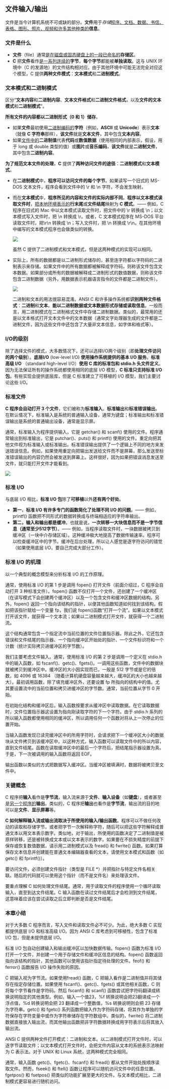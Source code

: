 ## 文件输入/输出

文件是当今计算机系统不可或缺的部分。**文件**用于*存储*<u>程序、文档、数据、书信、表格、图形、照片、视频和许多其他种类的</u>**信息**。

### 文件是什么

- **文件**（file）通常<u>是在磁盘或固态硬盘上的一段已命名的</u>**存储区**。
- **C** 把**文件**看作<u>是一系列连续的</u>**字节**，**每个字节**都能被**单独读取**。这与 UNIX 环境中（C 的发源地）的文件结构相对应。由于其他环境中可能无法完全对应这个模型，C 提供**两种文件模式**：**文本模式**和**二进制模式**。

### 文本模式和二进制模式

区分“**文本内容**和**二进制内容**、**文本文件格式**和**二进制文件格式**，以及**文件的文本模式**和**二进制模式**”。

**所有文件的内容都以二进制形式（0 和 1）储存**。

- 如果**文件**最初使用<u>二进制编码的</u>**字符**（例如，**ASCII** 或 **Unicode**）表示**文本**（就像 **C 字符串**那样），**该文件**就是**文本文件**，其中包含**文本内容**。
- 如果<u>文件中的</u>**二进制值**代表**代码**或**数值数据**（使用相同的内部表示，假设，用于 long 或 double 类型的值）或**图片**或**音乐编码**，**该文件**就是**二进制文件**，其中包含**二进制内容**。

**为了规范文本文件的处理**，**C** 提供了**两种访问文件的途径**：**二进制模式**和**文本模式**。

- 在**二进制模式**中，**程序可以访问文件的每个字节**。如果读写一个旧式的 MS-DOS 文本文件，程序会看到文件中的 \r 和 \n 字符，不会发生映射。

- 而在**文本模式**中，**程序所见的内容和文件的实际内部不同**。**程序以文本模式读取文件时**，<u>把本地环境表示的</u>**行末尾**或**文件结尾**映射为 **C 模式**。—— 例如，C 程序在旧式的 Mac 中以文本模式读取文件时，把文件中的 \r 转换成 \n；以文本模式写入文件时，把 \n 转换成 \r。或者，C 文本模式程序在 MS-DOS 平台读取文件时，把\r\n 转换成 \n；写入文件时，把 \n 转换成 \r\n。在其他环境中编写的文本模式程序也会做类似的转换。

  ![](C:\Users\Administrator\Desktop\C语言特性\二进制模式和文本模式.jpg)

  虽然 C 提供了二进制模式和文本模式，但是这两种模式的实现可以相同。
  
- 实际上，所有的数据都是以二进制形式储存的，甚至连字符都以字符码的二进制表示来存储。如果文件中的所有数据都被解释成字符码，则称该文件包含文本数据。如果部分或所有的数据被解释成二进制形式的数值数据，则称该文件包含二进制数据（另外，用数据表示机器语言指令的文件都是二进制文件）。

  ![](C:\Users\Administrator\Desktop\C语言特性\二进制输出和文本输出.png)

  二进制和文本的用法很容易混淆。ANSI C 和许多操作系统都**识别两种文件格式**：**二进制**和**文本**。**能以二进制数据或文本数据形式存储或读取信息**。一般而言，用二进制模式在二进制格式文件中存储二进制数据。类似的，最常用的还是以文本格式打开文本文件中的文本数据（通常文字处理器生成的文件都是二进制文件，因为这些文件中还包含了大量非文本信息，如字体和格式等）。

### I/O的级别

除了选择文件的模式，大多数情况下，还可以选择I/O两个级别（即**处理文件访问的两个级别**）。**底层I/O** (low-level I/O) **使用操作系统提供的基本 I/O 服务**。**标准高级 I/O** （standard high-level I/O）**使用 C 库的标准包和 stdio.h 头文件定义**。因为无法保证所有的操作系统都使用相同的底层 I/O 模型，**C 标准只支持标准 I/O 包**。有些实现会提供底层库，但是 C  标准建立了可移植的 I/O 模型，我们主要讨论这些 I/O。

### 标准文件

**C 程序会自动打开 3 个文件**，它们被称为**标准输入**、**标准输出**和**标准错误输出**。在默认情况下，标准输入是系统的普通输入设备，通常为键盘；标准输出和标准错误输出是系统的普通输出设备，通常是显示屏。

通常，标准输入为程序提供输入，它是 getchar() 和 scanf() 使用的文件。程序通常输出到标准输出，它是 putchar()、puts() 和 printf() 使用的文件。重定向把其他文件视为标准输入或标准输出。标准错误输出提供了一个逻辑上不同的地方来发送错误信息。例如，如果使用重定向把输出发送给文件而不是屏幕，那么发送至标准错误输出的内容仍然会被发送到屏幕上。这样很好，因为如果把错误消息发送至文件，就只能打开文件才能看到。

![](C:\Users\Administrator\Desktop\C语言特性\标准文件和相关联的文件指针.jpg)

### 标准 I/O

与底层 I/O 相比，**标准 I/O 包**除了**可移植**以外**还有两个好处**。

- **第一**，**标准 I/O 有许多专门的函数简化了处理不同 I/O 的问题**。—— 例如，printf() 函数把不同形式的数据转换成与终端相适应的字符串输出。
- **第二，输入和输出都是缓冲**。也就是说，**一次转移一大块信息而不是一字节信息（通常至少512字节）**。—— 例如，当程序读取文件时，一块数据被拷贝到缓冲区（一块中介存储区域）。这种缓冲极大地提高了数据传输速率。程序可以检查缓冲区中的字节。缓冲在后台处理，所以让人感觉是逐字符访问的错觉（如果使用底层 I/O，要自己完成大部分工作）。

### 标准 I/O 的机理

以一个典型的概念模型来分析标准 I/O 的工作原理。

通常，使用标准 I/O 的第 1 步是调用 fopen() 打开文件（前面介绍过，C 程序会自动打开 3 种标准文件）。fopen() 函数不仅打开一个文件，还创建了一个缓冲区（在读写模式下会创建两个缓冲区）以及一个包含文件和缓冲区数据的结构。另外，fopen() 返回一个指向该结构的指针，以便其他函数知道如何找到该结构。假如把该指针赋给一个变量 fp，我们说 fopen()函数“打开一个流”。如果以文本模式打开该文件，就获得一个文本流；如果以二进制模式打开文件，就获得一个二进制流。

这个结构通常包含一个指定流中当前位置的文件位置指示器。除此之外，它还包含错误和文件结尾的指示器、一个指向缓冲区开始处的指针、一个文件标识符和一个计数（统计实际拷贝进缓冲区的字节数）。

我们主要考虑文件输入。通常，使用标准 I/O 的第 2 步是调用一个定义在 stdio.h 中的输入函数，如 fscanf()、getc()、fgets()。一调用这些函数，文件中的数据块就被拷贝到缓冲区中。缓冲区的大小因实现而已，一般是 512 字节或是它的倍数，如 4096 或 16384 （随着计算机硬盘容量越来越大，缓冲区的大小也越来越大）。最初调用函数，除了填充缓冲区外，还要设置 fp 所指向的结构中的值。尤其要设置流中的当前位置和拷贝进缓冲区的字节数。通常，当前位置从字节 0 开始。

在初始化结构和缓冲区后，输入函数按要求从缓冲区中读取数据。在它读取数据时，文件位置指示器这设置为指向刚读取字符的下一个字符。由于 stdio.h 系列的所以输入函数都使用相同的缓冲区，所以调用任何一个函数对将从上一次停止的位置开始。

当输入函数发现已读完缓冲区中的所用字符时，会请求把下一个缓冲区大小的数据块从文件拷贝到该缓冲区中。以这种方式，输入函数可以读取文件中的所以内容，直到文件结尾。函数在读取缓冲区中的最后一个字符后，把结尾指示器设置为真。于是，下一次被调用的输入函数将返回 EOF。

输出函数以类似的方式把数据写入缓冲区。当缓冲区被填满时，数据将被拷贝至文件中。

### 关键概念

C 程序把**输入**看作是**字节流**，输入流来源于**文件**、**输入设备**（如**键盘**），或者甚至是<u>另一个程序的</u>**输出**。类似的，C 程序把**输出**也看作是**字节流**，输出流的目的地可以是**文件**、**显示屏幕**等。

**C 如何解释输入流或输出流取决于所使用的输入/输出函数**。程序可以不做任何改动的读取和存储字节，或者把字节一次解释称字符，随后可以把这些字符解释成普通文本以用文本表示数字。类似地，对于输出，所使用的函数决定了二进制值是被原样转移，还是被转换成文本或以文本表示的数字。如果要在不损失精度的前提下保存或恢复数值数据，请示用二进制模式以及 fread() 和 fwrite() 函数。如果打算保存文本信息并创建能在普通文本编辑器查看的文本，请使用文本模式和函数（如 getc() 和 fprintf()）。

要访问文件，必须创建文件指针（类型是 FILE *）并把指针与特定文件名相关联。随后的代码就可以使用这个指针（而不是文件名）来处理该文件。

要重点理解 C 如何处理文件结尾。通常，用于读取文件的程序使用一个循环读取输入，直至到达文件结尾。C 输入函数在读过文件结尾后才会检测到文件结尾，这意味着应该在尝试读取之后立即判断是否是文件结尾。

### 本章小结

对于大多数 C 程序而言，写入文件和读取文件必不可少。为此，绝大多数 C 实现都提供底层 I/O 和标准高级 I/O。因为 ANSI C 库考虑到可移植性，包含了标准 I/O 包，但是未提供底层 I/O。

标准 I/O 包自动创建输入和输出缓冲区以加快数据传输。fopen() 函数为标准 I/O 打开一个文件，并创建一个用于存储文件和缓冲区信息的结构。fopen() 函数返回指向该结构的指针，其他函数可以使用该指针指定待处理的文件。feof() 和 ferror() 函数报告 I/O 操作失败的原因。

C 把输入视为字节流。如果使用fread() 函数，C 把输入看作是二进制值并将其储存在指定存储位置。如果使用 fscanf()、getc()、fgets() 或其他相关函数，C 则将每个字节看作是字符码。然后 fscanf() 和 scanf() 函数尝试把字符码翻译成转换说明指定的其他类型。例如，输入一个值23，%f 转换说明会把23翻译成一个浮点值，%d 转换说明会把 23 翻译成一个整数值，%s 转换说明则会把 23 存储为字符串。getc() 和 fgetc() 系列函数把输入作为字符码存储，将其作为单独的字符保存在字符变量中或作为字符串储存在字符数组中。类似的，fwrite() 将二进制数据直接放入输出流，而其他输出函数把非字符数据转换成用字符表示后将其放入输出流。

ANSI C 提供两种文件打开模式：二进制和文本。以二进制模式打开文件时，可以逐字节读取文件；以文本模式打开文件时，会把文件内容从文本的系统表示法映射为 C 表示法。对于 UNIX 和 Linux 系统，这两种模式完全相同。

通常，输入函数 getc()、fgetc()、fscanf() 和 fread() 都从文件开始处按顺序读取文件。然而，fseek() 和 ftell() 函数让程序可以随机访问文件中的任意位置。fgetpos() 和 fsetpos() 把类似的功能扩展至更大的文件。与文本模式相比，二进制模式更容易进行随机访问。